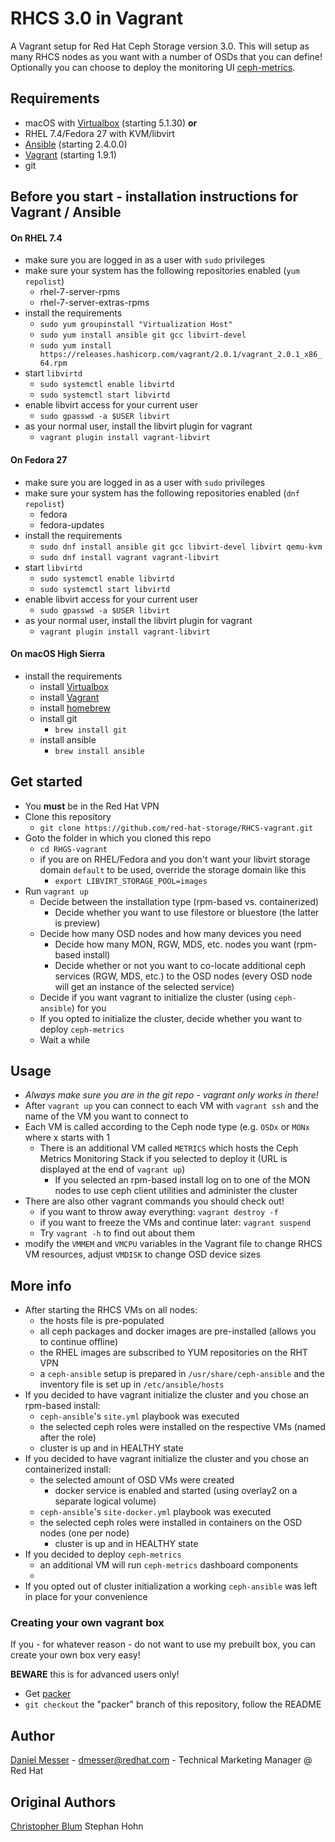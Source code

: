 # RHCS 3.0 in Vagrant

A Vagrant setup for Red Hat Ceph Storage version 3.0.
This will setup as many RHCS nodes as you want with a number of OSDs that you can define!
Optionally you can choose to deploy the monitoring UI [ceph-metrics](https://github.com/ceph/cephmetrics).

## Requirements
* macOS with [Virtualbox](https://www.virtualbox.org/wiki/Downloads) (starting 5.1.30) **or**
* RHEL 7.4/Fedora 27 with KVM/libvirt
* [Ansible](https://ansible.com) (starting 2.4.0.0)
* [Vagrant](https://www.vagrantup.com) (starting 1.9.1)
* git

## Before you start - installation instructions for Vagrant / Ansible

#### On RHEL 7.4

* make sure you are logged in as a user with `sudo` privileges
* make sure your system has the following repositories enabled (`yum repolist`)
  * rhel-7-server-rpms
  * rhel-7-server-extras-rpms
* install the requirements
  * `sudo yum groupinstall "Virtualization Host"`
  * `sudo yum install ansible git gcc libvirt-devel`
  * `sudo yum install https://releases.hashicorp.com/vagrant/2.0.1/vagrant_2.0.1_x86_64.rpm`
* start `libvirtd`
  * `sudo systemctl enable libvirtd`
  * `sudo systemctl start libvirtd`
* enable libvirt access for your current user
  * `sudo gpasswd -a $USER libvirt`
* as your normal user, install the libvirt plugin for vagrant
  * `vagrant plugin install vagrant-libvirt`

#### On Fedora 27

* make sure you are logged in as a user with `sudo` privileges
* make sure your system has the following repositories enabled (`dnf repolist`)
  * fedora
  * fedora-updates
* install the requirements
  * `sudo dnf install ansible git gcc libvirt-devel libvirt qemu-kvm`
  * `sudo dnf install vagrant vagrant-libvirt`
* start `libvirtd`
  * `sudo systemctl enable libvirtd`
  * `sudo systemctl start libvirtd`
* enable libvirt access for your current user
  * `sudo gpasswd -a $USER libvirt`
* as your normal user, install the libvirt plugin for vagrant
  * `vagrant plugin install vagrant-libvirt`

#### On macOS High Sierra

* install the requirements
  * install [Virtualbox](https://www.virtualbox.org/wiki/Downloads)
  * install [Vagrant](https://www.vagrantup.com)
  * install [homebrew](https://brew.sh/)
  * install git
    * `brew install git`
  * install ansible
    * `brew install ansible`


## Get started
* You **must** be in the Red Hat VPN
* Clone this repository
  * `git clone https://github.com/red-hat-storage/RHCS-vagrant.git`
* Goto the folder in which you cloned this repo
  * `cd RHGS-vagrant`
  * if you are on RHEL/Fedora and you don't want your libvirt storage domain `default` to be used, override the storage domain like this
    * `export LIBVIRT_STORAGE_POOL=images`
* Run `vagrant up`
  * Decide between the installation type (rpm-based vs. containerized)
	* Decide whether you want to use filestore or bluestore (the latter is preview)
  * Decide how many OSD nodes and how many devices you need
	* Decide how many MON, RGW, MDS, etc. nodes you want (rpm-based install)
	* Decide whether or not you want to co-locate additional ceph services (RGW, MDS, etc.) to the OSD nodes (every OSD node will get an instance of the selected service)
  * Decide if you want vagrant to initialize the cluster (using `ceph-ansible`) for you
  * If you opted to initialize the cluster, decide whether you want to deploy `ceph-metrics`
  * Wait a while

## Usage
* *Always make sure you are in the git repo - vagrant only works in there!*
* After `vagrant up` you can connect to each VM with `vagrant ssh` and the name of the VM you want to connect to
* Each VM is called according to the Ceph node type (e.g. `OSDx` or `MONx` where x starts with 1
  * There is an additional VM called `METRICS` which hosts the Ceph Metrics Monitoring Stack if you selected to deploy it (URL is displayed at the end of `vagrant up`)
	* If you selected an rpm-based install log on to one of the MON nodes to use ceph client utilities and administer the cluster
* There are also other vagrant commands you should check out!
  * if you want to throw away everything: `vagrant destroy -f`
  * if you want to freeze the VMs and continue later: `vagrant suspend`
  * Try `vagrant -h` to find out about them
* modify the `VMMEM` and `VMCPU` variables in the Vagrant file to change RHCS VM resources, adjust `VMDISK` to change OSD device sizes

## More info
* After starting the RHCS VMs on all nodes:
  * the hosts file is pre-populated
  * all ceph packages and docker images are pre-installed (allows you to continue offline)
  * the RHEL images are subscribed to YUM repositories on the RHT VPN
  * a `ceph-ansible` setup is prepared in `/usr/share/ceph-ansible` and the inventory file is set up in `/etc/ansible/hosts`
* If you decided to have vagrant initialize the cluster and you chose an rpm-based install:
  * `ceph-ansible`'s `site.yml` playbook was executed
  * the selected ceph roles were installed on the respective VMs (named after the role)
  * cluster is up and in HEALTHY state
* If you decided to have vagrant initialize the cluster and you chose an containerized install:
  * the selected amount of OSD VMs were created
	* docker service is enabled and started (using overlay2 on a separate logical volume)
  * `ceph-ansible`'s `site-docker.yml` playbook was executed
  * the selected ceph roles were installed in containers on the OSD nodes (one per node)
	* cluster is up and in HEALTHY state
* If you decided to deploy `ceph-metrics`
  * an additional VM will run `ceph-metrics` dashboard components
  *
* If you opted out of cluster initialization a working `ceph-ansible` was left in place for your convenience


### Creating your own vagrant box

If you - for whatever reason - do not want to use my prebuilt box, you can create your own box very easy!  

**BEWARE** this is for advanced users only!

* Get [packer](https://www.packer.io/)
* `git checkout` the "packer" branch of this repository, follow the README

## Author
[Daniel Messer](mailto:dmesser@redhat.com) - [dmesser@redhat.com](mailto:dmesser@redhat.com) -
Technical Marketing Manager @ Red Hat

## Original Authors
[Christopher Blum](https://github.com/zeichenanonym)
Stephan Hohn

